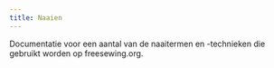 ```yaml
---
title: Naaien
---
```


Documentatie voor een aantal van de naaitermen en -technieken die gebruikt worden op freesewing.org.
